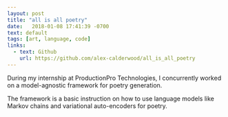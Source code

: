 ```yaml
---
layout: post
title: "all is all poetry"
date:   2018-01-08 17:41:39 -0700
text: default
tags: [art, language, code]
links:
  - text: Github
    url: https://github.com/alex-calderwood/all_is_all_poetry
---
```

During my internship at ProductionPro Technologies, I concurrently worked on a model-agnostic framework for poetry generation. 

The framework is a basic instruction on how to use language models like Markov chains and variational auto-encoders for poetry.